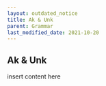 ```yaml
---
layout: outdated_notice
title: Ak & Unk
parent: Grammar
last_modified_date: 2021-10-20
---
```


## Ak & Unk
insert content here